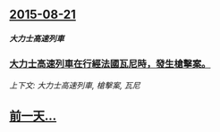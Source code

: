 ## [2015-08-21](/news/2015/08/21/index.md)

##### 大力士高速列車
### [ 大力士高速列車在行經法國瓦尼時，發生槍擊案。](/news/2015/08/21/大力士高速列車在行經法國瓦尼時-發生槍擊案.md)
_上下文: 大力士高速列車, 槍擊案, 瓦尼_

## [前一天...](/news/2015/08/20/index.md)

